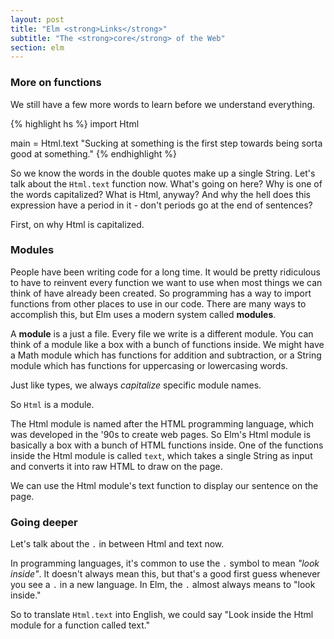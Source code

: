 ```yaml
---
layout: post
title: "Elm <strong>Links</strong>"
subtitle: "The <strong>core</strong> of the Web"
section: elm
---
```


### More on functions

We still have a few more words to learn before we understand everything.

{% highlight hs %}
import Html

main = Html.text "Sucking at something is the first step towards being sorta good at something."
{% endhighlight %}

So we know the words in the double quotes make up a single String. Let's talk about the `Html.text` function now. What's going on here? Why is one of the words capitalized? What is Html, anyway? And why the hell does this expression have a period in it - don't periods go at the end of sentences?

First, on why Html is capitalized.

### Modules

People have been writing code for a long time. It would be pretty ridiculous to have to reinvent every function we want to use when most things we can think of have already been created. So programming has a way to import functions from other places to use in our code. There are many ways to accomplish this, but Elm uses a modern system called **modules**.

A **module** is a just a file. Every file we write is a different module. You can think of a module like a box with a bunch of functions inside. We might have a Math module which has functions for addition and subtraction, or a String module which has functions for uppercasing or lowercasing words.

Just like types, we always *capitalize* specific module names.

So `Html` is a module.

The Html module is named after the HTML programming language, which was developed in the '90s to create web pages. So Elm's Html module is basically a box with a bunch of HTML functions inside. One of the functions inside the Html module is called `text`, which takes a single String as input and converts it into raw HTML to draw on the page.

We can use the Html module's text function to display our sentence on the page.

### Going deeper

Let's talk about the `.` in between Html and text now.

In programming languages, it's common to use the `.` symbol to mean *"look inside"*. It doesn't always mean this, but that's a good first guess whenever you see a `.` in a new language. In Elm, the `.` almost always means to "look inside."

So to translate `Html.text` into English, we could say "Look inside the Html module for a function called text."
